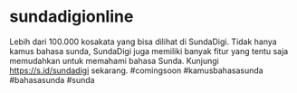 # sundadigionline
 Lebih dari 100.000 kosakata yang bisa dilihat di SundaDigi. Tidak hanya kamus bahasa sunda, SundaDigi juga memiliki banyak fitur yang tentu saja memudahkan untuk memahami bahasa Sunda. Kunjungi https://s.id/sundadigi sekarang. #comingsoon #kamusbahasasunda #bahasasunda #sunda
